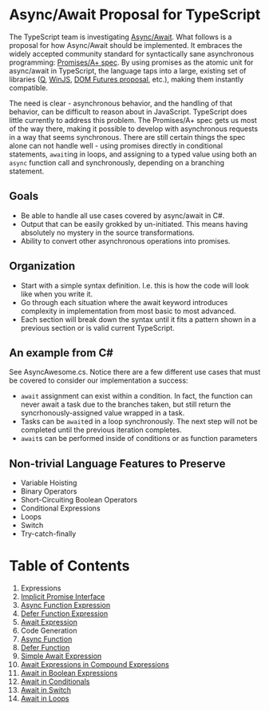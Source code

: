 # Async/Await Proposal for TypeScript

The TypeScript team is investigating
[Async/Await](https://typescript.codeplex.com/wikipage?title=Roadmap&referringTitle=Home). 
What follows is a proposal for how Async/Await should be implemented. It embraces the widely accepted community
standard for syntactically sane asynchronous programming: 
[Promises/A+ spec](http://promises-aplus.github.io/promises-spec/). By using promises as the atomic unit for
async/await in TypeScript, the language taps into a large, existing set of libraries 
([Q](https://github.com/kriskowal/q), [WinJS](http://msdn.microsoft.com/en-us/library/windows/apps/br211867.aspx),
[DOM Futures proposal](http://dom.spec.whatwg.org/#futures), etc.), making them instantly compatible.

The need is clear - asynchronous behavior, and the handling of that behavior, can be difficult to reason about in
JavaScript. TypeScript does little currently to address this problem. The Promises/A+ spec gets us most of the way
there, making it possible to develop with asynchronous requests in a way that seems synchronous. There are still
certain things the spec alone can not handle well - using promises directly in conditional statements, `await`ing in
loops, and assigning to a typed value using both an `async` function call and synchronously, depending on a branching
statement.

## Goals
* Be able to handle all use cases covered by async/await in C#.
* Output that can be easily grokked by un-initiated. This means having absolutely no mystery in the source transformations.
* Ability to convert other asynchronous operations into promises.

## Organization
* Start with a simple syntax definition. I.e. this is how the code will look like when you write it.
* Go through each situation where the await keyword introduces complexity in implementation from most basic to most
  advanced.
* Each section will break down the syntax until it fits a pattern shown in a previous section or is valid current
  TypeScript.

An example from C#
------------------

See AsyncAwesome.cs. Notice there are a few different use cases that must be covered to consider our implementation
a success:
* `await` assignment can exist within a condition. In fact, the function can never await a task due to the branches
  taken, but still return the syncrhonously-assigned value wrapped in a task.
* Tasks can be `await`ed in a loop synchronously. The next step will not be completed until the previous iteration
  completes.
* `await`s can be performed inside of conditions or as function parameters

## Non-trivial Language Features to Preserve

* Variable Hoisting
* Binary Operators
* Short-Circuiting Boolean Operators
* Conditional Expressions
* Loops
* Switch
* Try-catch-finally

# Table of Contents
1. Expressions
  1. [Implicit Promise Interface](/Expressions/Implicit%20Promise%20Interface.md)
  1. [Async Function Expression](/Expressions/Async%20Function%20Expression.md)
  1. [Defer Function Expression](/Expressions/Defer%20Function%20Expression.md)
  1. [Await Expression](/Expressions/Await%20Expression.md)
1. Code Generation
  1. [Async Function](/Code-Generation/1%20-%20Async%20Function.md)
  2. [Defer Function](/Code-Generation/2%20-%20Defer%20Function.md)
  3. [Simple Await Expression](/Code-Generation/3%20-%20Simple%20Await%20Expression.md)
  4. [Await Expressions in Compound Expressions](/Code-Generation/4%20-%20Await%20Expressions%20in%20Compound%20Expressions.md)
  5. [Await in Boolean Expressions](/Code-Generation/5%20-%20Await%20in%20Boolean%20Expressions.md)
  6. [Await in Conditionals](/Code-Generation/6%20-%20Await%20in%20Conditionals.md)
  7. [Await in Switch](/Code-Generation/7%20-%20Await%20in%20Switch.md)
  8. [Await in Loops](/Code-Generation/8%20-%20Await%20in%20Loops.md)
